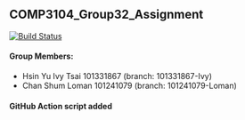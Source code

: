 ## COMP3104_Group32_Assignment

[![Build Status](https://app.travis-ci.com/ivytsai2/COMP3104_Group32_Assignment.svg?token=cBCFsymyomWqxqS6XVwy&branch=main)](https://app.travis-ci.com/ivytsai2/COMP3104_Group32_Assignment)

#### Group Members:
- Hsin Yu Ivy Tsai 101331867 (branch: 101331867-Ivy)
- Chan Shum Loman 101241079 (branch: 101241079-Loman)

#### GitHub Action script added
